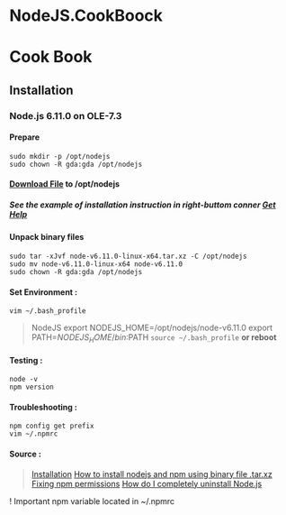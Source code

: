 # NodeJS.CookBoock
Cook Book
========
## Installation
### Node.js 6.11.0 on OLE-7.3
#### Prepare
```
sudo mkdir -p /opt/nodejs
sudo chown -R gda:gda /opt/nodejs
```

#### [Download File](https://nodejs.org/en/) to /opt/nodejs
##### See the example of installation instruction in right-buttom conner [Get Help](https://github.com/nodejs/help/issues)
#### Unpack binary files
```
sudo tar -xJvf node-v6.11.0-linux-x64.tar.xz -C /opt/nodejs 
sudo mv node-v6.11.0-linux-x64 node-v6.11.0
sudo chown -R gda:gda /opt/nodejs
```

#### Set Environment :
`vim ~/.bash_profile`

> NodeJS
> export NODEJS_HOME=/opt/nodejs/node-v6.11.0
> export PATH=$NODEJS_HOME/bin:$PATH
`source ~/.bash_profile` __or reboot__

#### Testing :
```
node -v
npm version
```
#### Troubleshooting :
```
npm config get prefix
vim ~/.npmrc
```
#### Source :
> [Installation](https://github.com/nodejs/help/wiki/Installation)
> [How to install nodejs and npm using binary file .tar.xz](https://www.youtube.com/watch?v=gQIv4GgsWf4)
> [Fixing npm permissions](https://docs.npmjs.com/getting-started/fixing-npm-permissions)
> [How do I completely uninstall Node.js ](https://stackoverflow.com/questions/11177954/how-do-i-completely-uninstall-node-js-and-reinstall-from-beginning-mac-os-x)

! Important npm variable located in ~/.npmrc
